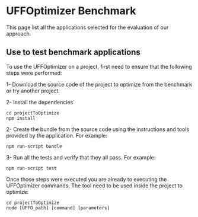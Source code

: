 # UFFOptimizer Benchmark

This page list all the applications selected for the evaluation of our approach.

## Use to test benchmark applications

To use the UFFOptimizer on a project, first need to ensure that the following steps were performed:

1- Download the source code of the project to optimize from the benchmark or try another project.

2- Install the dependencies

	cd projectToOptimize
	npm install

2- Create the bundle from the source code using the instructions and tools provided by the application. For example:

	npm run-script bundle

3- Run all the tests and verify that they all pass. For example:

	npm run-script test

Once those steps were executed you are already to executing the UFFOptimizer commands. The tool need to be used inside the project to optimize:

	cd projectToOptimize
	node [UFFO_path] [command] [parameters]
